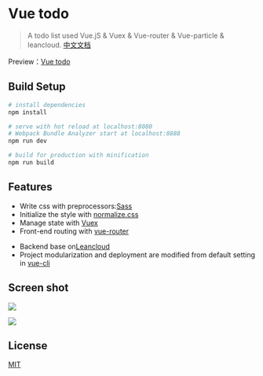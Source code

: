 # Vue todo

> A todo list used Vue.jS & Vuex & Vue-router & Vue-particle & leancloud. [中文文档](https://github.com/XiongAmao/Vue-todolist-demo/blob/master/README-zh.md)

Preview：[Vue todo](https://xiongamao.github.io/Vue-todolist-demo/dist/)

## Build Setup

```bash
# install dependencies
npm install 

# serve with hot reload at localhost:8080
# Webpack Bundle Analyzer start at localhost:8888
npm run dev

# build for production with minification
npm run build
```

## Features
- Write css with preprocessors:[Sass](https://github.com/sass/node-sass)
- Initialize the style with [normalize.css](https://github.com/necolas/normalize.css)
- Manage state with [Vuex](https://github.com/vuejs/vuex)
- Front-end routing with [vue-router](https://github.com/vuejs/vue-router)
* Backend  base on[Leancloud](https://github.com/leancloud)
* Project modularization and deployment are modified from default setting in [vue-cli](https://github.com/vuejs/vue-cli)

## Screen shot
![](http://ond8gcwbr.bkt.clouddn.com/17-10-8/52662567.jpg)

![](http://ond8gcwbr.bkt.clouddn.com/17-10-8/69440563.jpg)

## License

[MIT](https://opensource.org/licenses/MIT)